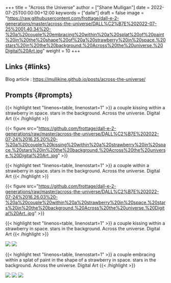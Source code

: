 +++
title = "Across the Universe"
author = ["Shane Mulligan"]
date = 2022-07-25T00:00:00+12:00
keywords = ["dalle"]
draft = false
image = "https://raw.githubusercontent.com/frottage/dall-e-2-generations/master/across-the-universe/DALL%C2%B7E%202022-07-25%2001.40.34%20-%20a%20couple%20embracing%20within%20a%20splat%20of%20paint%20in%20the%20shape%20of%20a%20strawberry%20in%20space.%20stars%20in%20the%20background.%20Across%20the%20universe.%20Digital%20Art.jpg"
weight = 10
+++

## Links {#links}

Blog article
: <https://mullikine.github.io/posts/across-the-universe/>


## Prompts {#prompts}

{{< highlight text "linenos=table, linenostart=1" >}}
a couple kissing within a strawberry in space. stars in the background. Across the universe. Digital Art
{{< /highlight >}}

{{< figure src="https://github.com/frottage/dall-e-2-generations/raw/master/across-the-universe/DALL%C2%B7E%202022-07-24%2016.25.20%20-%20a%20couple%20kissing%20within%20a%20strawberry%20in%20space.%20stars%20in%20the%20background.%20Across%20the%20universe.%20Digital%20Art..jpg" >}}

{{< highlight text "linenos=table, linenostart=1" >}}
a couple within a strawberry in space. stars in the background. Across the universe. Digital Art
{{< /highlight >}}

{{< figure src="https://github.com/frottage/dall-e-2-generations/raw/master/across-the-universe/DALL%C2%B7E%202022-07-24%2016.26.03%20-%20a%20couple%20within%20a%20strawberry%20in%20space.%20stars%20in%20the%20background.%20Across%20the%20universe.%20Digital%20Art..jpg" >}}

{{< highlight text "linenos=table, linenostart=1" >}}
a couple kissing within a strawberry in space. stars in the background. Across the universe. Digital Art
{{< /highlight >}}

![](https://github.com/frottage/dall-e-2-generations/raw/master/across-the-universe/DALL%C2%B7E%202022-07-25%2001.32.38%20-%20a%20couple%20kissing%20within%20a%20strawberry%20in%20space.%20stars%20in%20the%20background.%20Across%20the%20universe.%20Digital%20Art.jpg)
![](https://github.com/frottage/dall-e-2-generations/raw/master/across-the-universe/DALL%C2%B7E%202022-07-25%2001.37.44%20-%20a%20couple%20kissing%20within%20a%20strawberry%20in%20space.%20stars%20in%20the%20background.%20Across%20the%20universe.%20Digital%20Art.jpg)

{{< highlight text "linenos=table, linenostart=1" >}}
a couple embracing within a splat of paint in the shape of a strawberry in space. stars in the background. Across the universe. Digital Art
{{< /highlight >}}

![](https://github.com/frottage/dall-e-2-generations/raw/master/across-the-universe/DALL%C2%B7E%202022-07-25%2001.40.34%20-%20a%20couple%20embracing%20within%20a%20splat%20of%20paint%20in%20the%20shape%20of%20a%20strawberry%20in%20space.%20stars%20in%20the%20background.%20Across%20the%20universe.%20Digital%20Art.jpg)
![](https://github.com/frottage/dall-e-2-generations/raw/master/across-the-universe/DALL%C2%B7E%202022-07-25%2001.47.45%20-%20a%20couple%20embracing%20within%20a%20splat%20of%20paint%20in%20the%20shape%20of%20a%20strawberry%20in%20space.%20stars%20in%20the%20background.%20Across%20the%20universe.%20Digital%20Art.jpg)
![](https://github.com/frottage/dall-e-2-generations/raw/master/across-the-universe/DALL%C2%B7E%202022-07-25%2001.47.56%20-%20a%20couple%20embracing%20within%20a%20splat%20of%20paint%20in%20the%20shape%20of%20a%20strawberry%20in%20space.%20stars%20in%20the%20background.%20Across%20the%20universe.%20Digital%20Art.jpg)